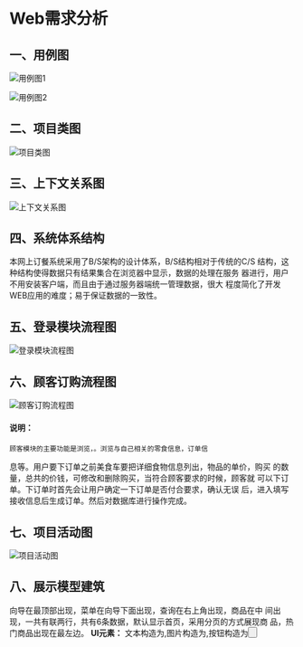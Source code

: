 # Web需求分析

## 一、用例图

![用例图1](用例图1.png)

![用例图2](用例图2.png)
## 二、项目类图

![项目类图](项目类图.png)

## 三、上下文关系图

![上下文关系图](上下文关系图.png)

## 四、系统体系结构

   本网上订餐系统采用了B/S架构的设计体系，B/S结构相对于传统的C/S
结构，这种结构使得数据只有结果集合在浏览器中显示，数据的处理在服务
器进行，用户不用安装客户端，而且由于通过服务器端统一管理数据，很大
程度简化了开发WEB应用的难度；易于保证数据的一致性。

## 五、登录模块流程图

![登录模块流程图](登录模块流程图.png)

## 六、顾客订购流程图

![顾客订购流程图](顾客订购流程图.png)

#### 说明：
    顾客模块的主要功能是浏览，。浏览与自己相关的零食信息，订单信
息等。用户要下订单之前美食车要把详细食物信息列出，物品的单价，购买
的数量，总共的价钱，可修改和删除购买，当符合顾客要求的时候，顾客就
可以下订单。下订单时首先会让用户确定一下订单是否付合要求，确认无误
后，进入填写接收信息后生成订单。然后对数据库进行操作完成。

## 七、项目活动图

![项目活动图](项目活动图.png)

## 八、展示模型建筑

   向导在最顶部出现，菜单在向导下面出现，查询在右上角出现，商品在中
间出现，一共有联两行，共有6条数据，默认显示首页，采用分页的方式展现商
品，热门商品出现在最左边。
     **UI元素：** 文本构造为<text>,图片构造为<image>,按钮构造为<button>
